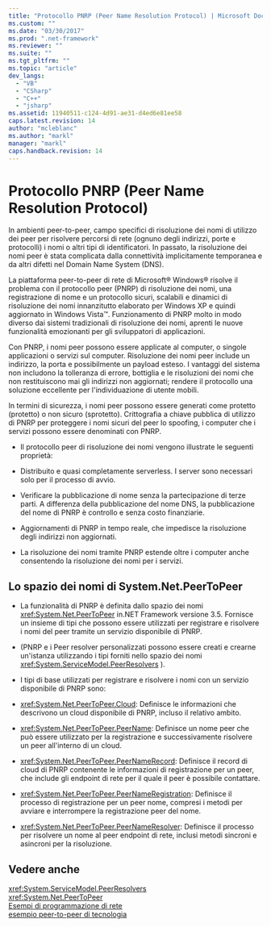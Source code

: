```yaml
---
title: "Protocollo PNRP (Peer Name Resolution Protocol) | Microsoft Docs"
ms.custom: ""
ms.date: "03/30/2017"
ms.prod: ".net-framework"
ms.reviewer: ""
ms.suite: ""
ms.tgt_pltfrm: ""
ms.topic: "article"
dev_langs: 
  - "VB"
  - "CSharp"
  - "C++"
  - "jsharp"
ms.assetid: 11940511-c124-4d91-ae31-d4ed6e81ee58
caps.latest.revision: 14
author: "mcleblanc"
ms.author: "markl"
manager: "markl"
caps.handback.revision: 14
---
```

# Protocollo PNRP (Peer Name Resolution Protocol)
In ambienti peer\-to\-peer, campo specifici di risoluzione dei nomi di utilizzo dei peer per risolvere percorsi di rete \(ognuno degli indirizzi, porte e protocolli\) i nomi o altri tipi di identificatori.  In passato, la risoluzione dei nomi peer è stata complicata dalla connettività implicitamente temporanea e da altri difetti nel Domain Name System \(DNS\).  
  
 La piattaforma peer\-to\-peer di rete di Microsoft® Windows® risolve il problema con il protocollo peer \(PNRP\) di risoluzione dei nomi, una registrazione di nome e un protocollo sicuri, scalabili e dinamici di risoluzione dei nomi innanzitutto elaborato per Windows XP e quindi aggiornato in Windows Vista™.  Funzionamento di PNRP molto in modo diverso dai sistemi tradizionali di risoluzione dei nomi, aprenti le nuove funzionalità emozionanti per gli sviluppatori di applicazioni.  
  
 Con PNRP, i nomi peer possono essere applicate al computer, o singole applicazioni o servizi sul computer.  Risoluzione dei nomi peer include un indirizzo, la porta e possibilmente un payload esteso.  I vantaggi del sistema non includono la tolleranza di errore, bottiglia e le risoluzioni dei nomi che non restituiscono mai gli indirizzi non aggiornati; rendere il protocollo una soluzione eccellente per l'individuazione di utente mobili.  
  
 In termini di sicurezza, i nomi peer possono essere generati come protetto \(protetto\) o non sicuro \(sprotetto\).  Crittografia a chiave pubblica di utilizzo di PNRP per proteggere i nomi sicuri del peer lo spoofing, i computer che i servizi possono essere denominati con PNRP.  
  
-   Il protocollo peer di risoluzione dei nomi vengono illustrate le seguenti proprietà:  
  
-   Distribuito e quasi completamente serverless.  I server sono necessari solo per il processo di avvio.  
  
-   Verificare la pubblicazione di nome senza la partecipazione di terze parti.  A differenza della pubblicazione del nome DNS, la pubblicazione del nome di PNRP è controllo e senza costo finanziarie.  
  
-   Aggiornamenti di PNRP in tempo reale, che impedisce la risoluzione degli indirizzi non aggiornati.  
  
-   La risoluzione dei nomi tramite PNRP estende oltre i computer anche consentendo la risoluzione dei nomi per i servizi.  
  
## Lo spazio dei nomi di System.Net.PeerToPeer  
  
-   La funzionalità di PNRP è definita dallo spazio dei nomi <xref:System.Net.PeerToPeer> in.NET Framework versione 3.5.  Fornisce un insieme di tipi che possono essere utilizzati per registrare e risolvere i nomi del peer tramite un servizio disponibile di PNRP.  
  
-   \(PNRP e i Peer resolver personalizzati possono essere creati e crearne un'istanza utilizzando i tipi forniti nello spazio dei nomi <xref:System.ServiceModel.PeerResolvers> \).  
  
-   I tipi di base utilizzati per registrare e risolvere i nomi con un servizio disponibile di PNRP sono:  
  
-   <xref:System.Net.PeerToPeer.Cloud>: Definisce le informazioni che descrivono un cloud disponibile di PNRP, incluso il relativo ambito.  
  
-   <xref:System.Net.PeerToPeer.PeerName>: Definisce un nome peer che può essere utilizzato per la registrazione e successivamente risolvere un peer all'interno di un cloud.  
  
-   <xref:System.Net.PeerToPeer.PeerNameRecord>: Definisce il record di cloud di PNRP contenente le informazioni di registrazione per un peer, che include gli endpoint di rete per il quale il peer è possibile contattare.  
  
-   <xref:System.Net.PeerToPeer.PeerNameRegistration>: Definisce il processo di registrazione per un peer nome, compresi i metodi per avviare e interrompere la registrazione peer del nome.  
  
-   <xref:System.Net.PeerToPeer.PeerNameResolver>: Definisce il processo per risolvere un nome al peer endpoint di rete, inclusi metodi sincroni e asincroni per la risoluzione.  
  
## Vedere anche  
 <xref:System.ServiceModel.PeerResolvers>   
 <xref:System.Net.PeerToPeer>   
 [Esempi di programmazione di rete](../../../docs/framework/network-programming/network-programming-samples.md)   
 [esempio peer\-to\-peer di tecnologia](http://go.microsoft.com/fwlink/?LinkID=179571)